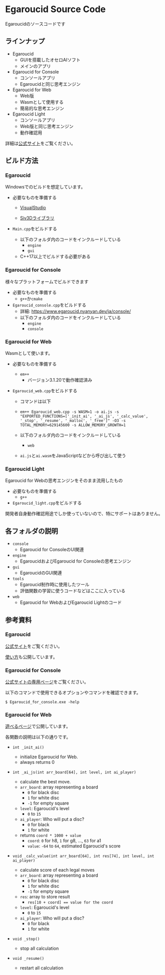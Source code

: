 # Egaroucid Source Code

Egaroucidのソースコードです



## ラインナップ

* Egaroucid
  * GUIを搭載したオセロAIソフト
  * メインのアプリ
* Egaroucid for Console
  * コンソールアプリ
  * Egaroucidと同じ思考エンジン
* Egaroucid for Web
  * Web版
  * Wasmとして使用する
  * 簡易的な思考エンジン
* Egaroucid Light
  * コンソールアプリ
  * Web版と同じ思考エンジン
  * 動作確認用

詳細は[公式サイト](https://www.egaroucid.nyanyan.dev/ja/)をご覧ください。



## ビルド方法

### Egaroucid

Windowsでのビルドを想定しています。

* 必要なものを準備する

  * [VisualStudio](https://visualstudio.microsoft.com/ja/)

  * [Siv3Dライブラリ](https://siv3d.github.io/ja-jp/)

* ```Main.cpp```をビルドする

  * 以下のフォルダ内のコードをインクルードしている
    * ```engine```
    * ```gui```
  * C++17以上でビルドする必要がある

### Egaroucid for Console

様々なプラットフォームでビルドできます

* 必要なものを準備する
  * ```g++```か```cmake```
* ```Egaroucid_console.cpp```をビルドする
  * 詳細: https://www.egaroucid.nyanyan.dev/ja/console/
  * 以下のフォルダ内のコードをインクルードしている
    * ```engine```
    * ```console```

### Egaroucid for Web

Wasmとして使います。

* 必要なものを準備する

  * ```em++```
    * バージョン3.1.20で動作確認済み

* ```Egaroucid_web.cpp```をビルドする

  * コマンドは以下

  * ```
    em++ Egaroucid_web.cpp -s WASM=1 -o ai.js -s "EXPORTED_FUNCTIONS=['_init_ai', '_ai_js', '_calc_value', '_stop', '_resume', '_malloc', '_free']" -O3 -s TOTAL_MEMORY=629145600 -s ALLOW_MEMORY_GROWTH=1
    ```

  * 以下のフォルダ内のコードをインクルードしている
    * ```web```
  
  * ```ai.js```と```ai.wasm```をJavaScriptなどから呼び出して使う

### Egaroucid Light

Egaroucid for Webの思考エンジンをそのまま流用したもの

* 必要なものを準備する
  * ```g++```
* ```Egaroucid_light.cpp```をビルドする

開発者自身動作確認用途でしか使っていないので、特にサポートはありません。



## 各フォルダの説明

* ```console```
  * Egaroucid for ConsoleのUI関連
* ```engine```
  * EgaroucidおよびEgaroucid for Consoleの思考エンジン
* ```gui```
  * EgaroucidのGUI関連
* ```tools```
  * Egaroucid制作時に使用したツール
  * 評価関数の学習に使うコードなどはここに入っている
* ```web```
  * Egaroucid for WebおよびEgaroucid Lightのコード



## 参考資料

### Egaroucid

[公式サイト](https://www.egaroucid.nyanyan.dev/ja/)をご覧ください。

[使い方](https://www.egaroucid.nyanyan.dev/ja/usage/)も公開しています。

### Egaroucid for Console

[公式サイトの専用ページ](https://www.egaroucid.nyanyan.dev/ja/console/)をご覧ください。

以下のコマンドで使用できるオプションやコマンドを確認できます。

```
$ Egaroucid_for_console.exe -help
```

### Egaroucid for Web

[遊べるページ](https://www.egaroucid.nyanyan.dev/ja/web/)で公開しています。

各関数の説明は以下の通りです。

* ```int _init_ai()```
  * initialize Egaroucid for Web.
  * always returns 0

* ```int _ai_js(int arr_board[64], int level, int ai_player)```
  * calculate the best move. 
  * ```arr_board```: array representing a board
    * ```0``` for black disc
    * ```1``` for white disc
    * ```-1``` for empty square
  * ```level```: Egaroucid's level
    * ```0``` to ```15```
  * ```ai_player```: Who will put a disc?
    * ```0``` for black
    * ```1``` for white
  * returns ```coord * 1000 + value```
    * ```coord```: ```0``` for h8, ```1``` for g8, ..., ```63``` for a1
    * ```value```: ```-64``` to ```64```, estimated Egaroucid's score
* ```void _calc_value(int arr_board[64], int res[74], int level, int ai_player)```
  * calculate score of each legal moves
  * ```arr_board```: array representing a board
    * ```0``` for black disc
    * ```1``` for white disc
    * ```-1``` for empty square
  * ```res```: array to store result
    * ```res[10 + coord] == value for the coord```
  * ```level```: Egaroucid's level
    * ```0``` to ```15```
  * ```ai_player```: Who will put a disc?
    * ```0``` for black
    * ```1``` for white
* ```void _stop()```
  * stop all calculation
* ```void _resume()```
  * restart all calculation

